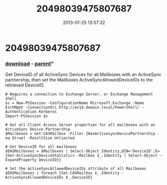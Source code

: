 ﻿---
pid:            3917
parent:         3852
children:       
poster:         Russell
title:          20498039475807687
date:           2013-01-25 13:57:32
format:         posh
---

# 20498039475807687

### [download](3917.ps1) - [parent](3852.md)"

Get DeviceID of all ActiveSync Devices for all Mailboxes with an ActiveSync partnership, then set the Mailboxes ActiveSyncAllowedDeviceIDs to the retrieved DeviceID.

```posh
# Requires a connection to Exchange Server, or Exchange Management Shell
$s = New-PSSession -ConfigurationName Microsoft.Exchange -Name ExchMgmt -ConnectionUri http://ex14.domain.local/PowerShell/ -Authentication Kerberos
Import-PSSession $s

# Get all Client Access Server properties for all mailboxes with an ActiveSync Device Partnership
$Mailboxes = Get-CASMailbox -Filter {HasActivesyncDevicePartnership -eq $true} -ResultSize Unlimited

# Get DeviceID for all mailboxes
$EASMailboxes = $Mailboxes | Select-Object Identity,@{N='DeviceID';E={Get-ActiveSyncDeviceStatistics -Mailbox $_.Identity | Select-Object –ExpandProperty DeviceID}}

# Set the ActiveSyncAllowedDeviceIDs attribute of all Mailboxes
$EASMailboxes | foreach {Set-CASMailbox $_.Identity -ActiveSyncAllowedDeviceIDs $_.DeviceID}
```

